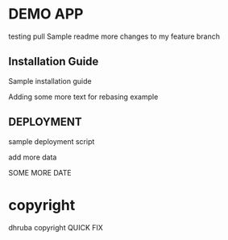 # DEMO APP

testing pull
Sample readme 
more changes to my feature branch

## Installation Guide

Sample installation guide

Adding some more text for rebasing example

## DEPLOYMENT

sample deployment script

add more data

SOME MORE DATE

# copyright 

dhruba copyright
QUICK FIX